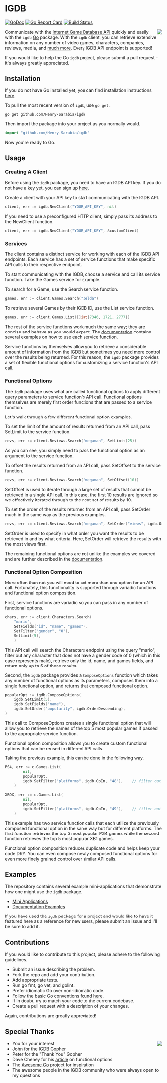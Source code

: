 # IGDB 

[![GoDoc](https://godoc.org/github.com/Henry-Sarabia/igdb?status.svg)](https://godoc.org/github.com/Henry-Sarabia/igdb) [![Go Report Card](https://goreportcard.com/badge/github.com/Henry-Sarabia/igdb)](https://goreportcard.com/report/github.com/Henry-Sarabia/igdb) [![Build Status](https://travis-ci.org/Henry-Sarabia/igdb.svg?branch=master)](https://travis-ci.org/Henry-Sarabia/igdb)

<img align="right" src="https://raw.githubusercontent.com/Henry-Sarabia/igdb/master/img/gopherigdb.png">

Communicate with the [Internet Game Database API](https://api.igdb.com/) quickly and easily
with the `igdb` [Go](https://golang.org/) package. With the `igdb` client, you can retrieve
extensive information on any number of video games, characters, companies, reviews, media,
and [much more](https://igdb.github.io/api/endpoints/). Every IGDB API endpoint is supported!

If you would like to help the Go `igdb` project, please submit a pull request - it's always
greatly appreciated.

## Installation

If you do not have Go installed yet, you can find installation instructions 
[here](https://golang.org/doc/install).

To pull the most recent version of `igdb`, use `go get`.

```
go get github.com/Henry-Sarabia/igdb
```

Then import the package into your project as you normally would.

```go
import "github.com/Henry-Sarabia/igdb"
```

Now you're ready to Go.

## Usage

### Creating A Client

Before using the `igdb` package, you need to have an IGDB API key. If you do
not have a key yet, you can sign up [here](https://api.igdb.com/signup).

Create a client with your API key to start communicating with the IGDB API.

```go
client, err := igdb.NewClient("YOUR_API_KEY", nil)
```

If you need to use a preconfigured HTTP client, simply pass its address to the
NewClient function.

```go
client, err := igdb.NewClient("YOUR_API_KEY", &customClient)
```

### Services

The client contains a distinct service for working with each of the IGDB API
endpoints. Each service has a set of service functions that make specific API
calls to their respective endpoint.  

To start communicating with the IGDB, choose a service and call its service
function. Take the Games service for example.

To search for a Game, use the Search service function.
```go
games, err := client.Games.Search("zelda")
```

To retrieve several Games by their IGDB ID, use the List service function.
```go
games, err := client.Games.List([]int{7346, 1721, 2777})
```

The rest of the service functions work much the same way; they are concise and
behave as you would expect. The [documentation](https://godoc.org/github.com/Henry-Sarabia/igdb#pkg-examples)
contains several examples on how to use each service function.

Service functions by themselves allow you to retrieve a considerable amount of
information from the IGDB but sometimes you need more control over the results
being returned. For this reason, the `igdb` package provides a set of 
flexible functional options for customizing a service function's API call.

### Functional Options

The `igdb` package uses what are called functional options to apply different 
query parameters to service function's API call. Functional options themselves
are merely first order functions that are passed to a service function.

Let's walk through a few different functional option examples.

To set the limit of the amount of results returned from an API call, pass 
SetLimit to the service function.
```go
revs, err := client.Reviews.Search("megaman", SetLimit(25))
```
As you can see, you simply need to pass the functional option as an argument 
to the service function.

To offset the results returned from an API call, pass SetOffset to the service
function.
```go
revs, err := client.Reviews.Search("megaman", SetOffset(10))
```
SetOffset is used to iterate through a large set of results that cannot be 
retrieved in a single API call. In this case, the first 10 results are ignored
so we effectively iterated through to the next set of results by 10.

To set the order of the results returned from an API call, pass SetOrder much
in the same way as the previous examples.
```go
revs, err := client.Reviews.Search("megaman", SetOrder("views", igdb.OrderDescending))
```
SetOrder is used to specify in what order you want the results to be retrieved 
in and by what criteria. Here, SetOrder will retrieve the results with the 
most views first.

The remaining functional options are not unlike the examples we covered and 
are further described in the [documentation](https://godoc.org/github.com/Henry-Sarabia/igdb#FuncOption).

### Functional Option Composition

More often than not you will need to set more than one option for an API call.
Fortunately, this functionality is supported through variadic functions and
functional option composition.

First, service functions are variadic so you can pass in any number of 
functional options.
```go
chars, err := client.Characters.Search(
    "mario",
    SetFields("id", "name", "games"),
    SetFilter("gender", "0"),
    SetLimit(5), 
    )
```
This API call will search the Characters endpoint using the query "mario",
filter out any character that does not have a gender code of 0 (which in this
case represents male), retrieve only the id, name, and games fields, and return
only up to 5 of these results.

Second, the `igdb` package provides a `ComposeOptions` function which takes any 
number of functional options as its parameters, composes them into a single
functional option, and returns that composed functional option.
```go
popularOpt := igdb.ComposeOptions(
    igdb.SetLimit(5),
    igdb.SetFields("name"),
	igdb.SetOrder("popularity", igdb.OrderDescending),
)
```
This call to ComposeOptions creates a single functional option that will allow
you to retrieve the names of the top 5 most popular games if passed to the
appropriate service function.

Functional option composition allows you to create custom functional options
that can be reused in different API calls.

Taking the previous example, this can be done in the following way.
```go
PS4, err := c.Games.List(
		nil,
		popularOpt,
		igdb.SetFilter("platforms", igdb.OpIn, "48"),    // filter out games not on PS4
    )
    
XBOX, err := c.Games.List(
		nil,
		popularOpt, 
		igdb.SetFilter("platforms", igdb.OpIn, "49"),    // filter out games not on XB1
    )
```
This example has two service function calls that each utilize the previously
composed functional option in the same way but for different platforms. The 
first function retrieves the top 5 most popular PS4 games while the second
function retrieves the top 5 most popular XB1 games.

Functional option composition reduces duplicate code and helps keep your code
DRY. You can even compose newly composed functional options for even more
finely grained control over similar API calls.

## Examples

The repository contains several example mini-applications that demonstrate
how one might use the `igdb` package.

* [Mini Applications](https://github.com/Henry-Sarabia/igdb/tree/master/examples)
* [Documentation Examples](https://godoc.org/github.com/Henry-Sarabia/igdb#pkg-examples)

If you have used the `igdb` package for a project and would like to have it
featured here as a reference for new users, please submit an issue and I'll be
sure to add it.

## Contributions

If you would like to contribute to this project, please adhere to the following
guidelines.

* Submit an issue describing the problem.
* Fork the repo and add your contribution.
* Add appropriate tests.
* Run go fmt, go vet, and golint.
* Prefer idiomatic Go over non-idiomatic code.
* Follow the basic Go conventions found [here](https://github.com/golang/go/wiki/CodeReviewComments).
* If in doubt, try to match your code to the current codebase.
* Create a pull request with a description of your changes.

Again, contributions are greatly appreciated!

## Special Thanks

<img align="right" src="https://github.com/Henry-Sarabia/igdb/blob/master/img/gopherthanks.png">

* You for your interest
* John for the IGDB Gopher
* Peter for the "Thank You" Gopher
* Dave Cheney for his [article](https://dave.cheney.net/2014/10/17/functional-options-for-friendly-apis)
on functional options
* The [Awesome Go](https://github.com/avelino/awesome-go) project for inspiration
* The awesome people in the IGDB community who were always open to my questions